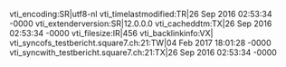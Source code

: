 vti_encoding:SR|utf8-nl
vti_timelastmodified:TR|26 Sep 2016 02:53:34 -0000
vti_extenderversion:SR|12.0.0.0
vti_cacheddtm:TX|26 Sep 2016 02:53:34 -0000
vti_filesize:IR|456
vti_backlinkinfo:VX|
vti_syncofs_testbericht.square7.ch\:21:TW|04 Feb 2017 18:01:28 -0000
vti_syncwith_testbericht.square7.ch\:21:TX|26 Sep 2016 02:53:34 -0000
